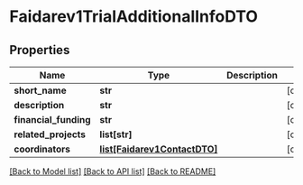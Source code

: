 # Faidarev1TrialAdditionalInfoDTO

## Properties
Name | Type | Description | Notes
------------ | ------------- | ------------- | -------------
**short_name** | **str** |  | [optional] 
**description** | **str** |  | [optional] 
**financial_funding** | **str** |  | [optional] 
**related_projects** | **list[str]** |  | [optional] 
**coordinators** | [**list[Faidarev1ContactDTO]**](Faidarev1ContactDTO.md) |  | [optional] 

[[Back to Model list]](../README.md#documentation-for-models) [[Back to API list]](../README.md#documentation-for-api-endpoints) [[Back to README]](../README.md)


